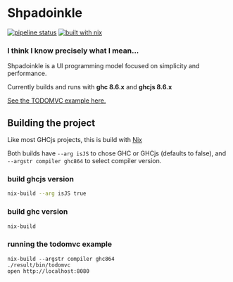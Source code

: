 # Shpadoinkle

[![pipeline status](https://gitlab.com/fresheyeball/Shpadoinkle/badges/master/pipeline.svg)](https://gitlab.com/fresheyeball/Shpadoinkle/commits/master)
[![built with nix](https://builtwithnix.org/badge.svg)](https://builtwithnix.org)

### I think I know precisely what I mean...

Shpadoinkle is a UI programming model focused on simplicity and performance.

Currently builds and runs with **ghc 8.6.x** and **ghcjs 8.6.x**

[See the TODOMVC example here.](http://fresheyeball.gitlab.io/Shpadoinkle/)

## Building the project

Like most GHCjs projects, this is build with [Nix](https://nixos.org/)

Both builds have `--arg isJS` to chose GHC or GHCjs (defaults to false), and `--argstr compiler ghc864` to select compiler version.

### build ghcjs version

```bash
nix-build --arg isJS true
```

### build ghc version

```bash
nix-build
```


### running the todomvc example

```
nix-build --argstr compiler ghc864
./result/bin/todomvc
open http://localhost:8080
```
